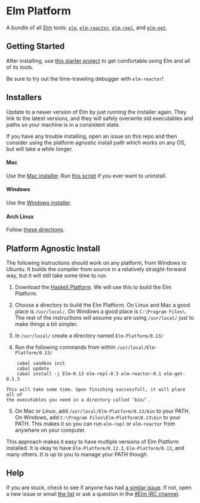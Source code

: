 # Elm Platform

A bundle of all [Elm](http://elm-lang.org) tools: [`elm`][elm],
[`elm-reactor`][elm-reactor], [`elm-repl`][elm-repl], and [`elm-get`][elm-get].

[elm]: https://github.com/elm-lang/Elm
[elm-reactor]: https://github.com/elm-lang/elm-reactor
[elm-repl]: https://github.com/elm-lang/elm-repl
[elm-get]: https://github.com/elm-lang/elm-get


## Getting Started

After installing, use [this starter project][examples] to get comfortable using
Elm and all of its tools.

[examples]: https://github.com/michaelbjames/elm-examples

Be sure to try out the time-traveling debugger with `elm-reactor`!


## Installers

Update to a newer version of Elm by just running the installer again. They link
to the latest versions, and they will safely overwrite old executables and paths
so your machine is in a consistent state.

If you have any trouble installing, open an issue on this repo and then
consider using the platform agnostic install path which works on any OS, but
will take a while longer.

#### Mac

Use the [Mac installer][mac]. Run [this script][uninstall] if you ever want to uninstall.

[mac]: http://install.elm-lang.org/Elm-Platform-0.13.pkg
[uninstall]: https://github.com/elm-lang/elm-platform/blob/master/src/mac/helper-scripts/uninstall.sh

#### Windows

Use the [Windows installer][windows].

[windows]: http://install.elm-lang.org/Elm-Platform-0.13.exe

#### Arch Linux

Follow [these directions](https://github.com/elm-lang/Elm/wiki/Installing-Elm#arch-linux).


## Platform Agnostic Install

The following instructions should work on any platform, from Windows to Ubuntu.
It builds the compiler from source in a relatively straight-forward way, but it
will still take some time to run.

 1. Download the [Haskell Platform][hp]. We will use this to build the Elm Platform.

 2. Choose a directory to build the Elm Platform. On Linux and Mac a good place
    is `/usr/local/`. On Windows a good place is `C:\Program Files\`. The rest
    of the instructions will assume you are using `/usr/local/` just to make
    things a bit simpler.

 3. In `/usr/local/` create a directory named `Elm-Platform/0.13/`

 4. Run the following commands from within `/usr/local/Elm-Platform/0.13/`

[hp]: http://hackage.haskell.org/platform/

        cabal sandbox init
        cabal update
        cabal install -j Elm-0.13 elm-repl-0.3 elm-reactor-0.1 elm-get-0.1.3

    This will take some time. Upon finishing successfull, it will place all of
    the executables you need in a directory called `bin/`.

 5. On Mac or Linux, add `/usr/local/Elm-Platform/0.13/bin` to your PATH. On
    Windows, add `C:\Program Files\Elm-Platform\0.13\bin` to your PATH. This
    makes it so you can run `elm-repl` or `elm-reactor` from anywhere on your
    computer.

This approach makes it easy to have multiple versions of Elm Platform
installed. It is okay to have `Elm-Platform/0.12.3`, `Elm-Platform/0.13`,
and many others. It is up to you to manage your PATH though.


## Help

If you are stuck, check to see if anyone has had [a similar
issue](https://github.com/elm-lang/elm-platform/issues). If not,
open a new issue or email
[the list](https://groups.google.com/forum/?fromgroups#!forum/elm-discuss)
or ask a question in the
[#Elm IRC channel](http://webchat.freenode.net/?channels=elm). 
